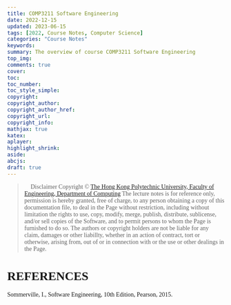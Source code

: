 ```yaml
---
title: COMP3211 Software Engineering
date: 2022-12-15
updated: 2023-06-15
tags: [2022, Course Notes, Computer Science] 
categories: "Course Notes"
keywords:
summary: The overview of course COMP3211 Software Engineering
top_img: 
comments: true
cover:
toc:
toc_number:
toc_style_simple:
copyright:
copyright_author:
copyright_author_href:
copyright_url:
copyright_info:
mathjax: true
katex:
aplayer:
highlight_shrink:
aside:
abcjs:
draft: true
---
```



<span style = 'font-family: Times New Roman'>

> 📢 Disclaimer
> Copyright © [The Hong Kong Polytechnic University, Faculty of Engineering, Department of Computing](https://www.polyu.edu.hk/comp/)
> The lecture notes is for reference only, permission is hereby granted, free of charge, to any person obtaining a copy of this documentation file, to deal in the Page without restriction, including without limitation the rights to use, copy, modify, merge, publish, distribute, sublicense, and/or sell copies of the Software, and to permit persons to whom the Page is furnished to do so.
> The authors or copyright holders are not be liable for any claim, damages or other liabillty, whether in an action of contract, tort or otherwise, arising from, out of or in connection with or the use or other dealings in the Page.







# REFERENCES

Sommerville, I., Software Engineering, 10th Edition, Pearson, 2015.